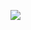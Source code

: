 ![](http://raw.githubusercontent.com/oleksandrblazhko/ai-213-kirpikov/Laboratory_Work_7/2-SoftwareDesign/2.7-PlantUML/UseCase.puml)
